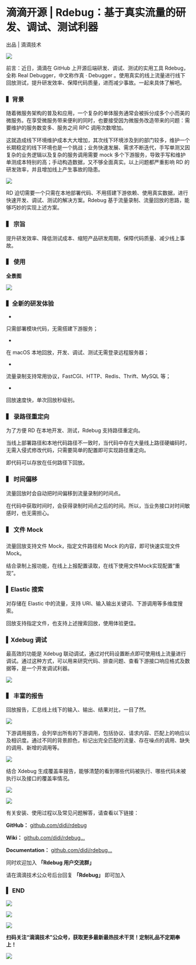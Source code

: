 # 滴滴开源 | Rdebug：基于真实流量的研发、调试、测试利器 #

出品 | 滴滴技术

![](https://user-gold-cdn.xitu.io/2019/5/6/16a8c5dcd3a88c50?imageView2/0/w/1280/h/960/ignore-error/1)

前言：近日，滴滴在 GitHub 上开源后端研发、调试、测试的实用工具 Rdebug，全称 Real Debugger，中文称作真 · Debugger 。使用真实的线上流量进行线下回放测试，提升研发效率、保障代码质量，进而减少事故。一起来具体了解吧。

### ▍背景 ###

随着微服务架构的普及和应用，一个复杂的单体服务通常会被拆分成多个小而美的微服务。在享受微服务带来便利的同时，也要接受因为微服务改造带来的问题：需要维护的服务数变多、服务之间 RPC 调用次数增加。

这就造成线下环境维护成本大大增加，其次线下环境涉及到的部门较多，维护一个长期稳定的线下环境也是一个挑战；业务快速发展、需求不断迭代，手写单测又因复杂的业务逻辑以及复杂的服务调用需要 mock 多个下游服务，导致手写和维护单测成本特别的高；手动构造数据，又不够全面真实。以上问题都严重影响 RD 的研发效率，并且增加线上产生事故的隐患。

![](https://user-gold-cdn.xitu.io/2019/5/6/16a8c5fd13ffe1b6?imageView2/0/w/1280/h/960/ignore-error/1)

RD 迫切需要一个只需在本地部署代码、不用搭建下游依赖、使用真实数据，进行快速开发、调试、测试的解决方案。Rdebug 基于流量录制、流量回放的思路，能够巧妙的实现上述方案。

### ******▍****** **宗旨** ###

提升研发效率、降低测试成本、缩短产品研发周期，保障代码质量、减少线上事故。

### ******▍****** **使用** ###

**全景图**

![](https://user-gold-cdn.xitu.io/2019/5/6/16a8c660843dd185?imageView2/0/w/1280/h/960/ignore-error/1)

### ▍全新的研发体验 ###

* 

只需部署模块代码，无需搭建下游服务；

* 

在 macOS 本地回放，开发、调试、测试无需登录远程服务器；

* 

流量录制支持常用协议，FastCGI、HTTP、Redis、Thrift、MySQL 等；

* 

回放速度快，单次回放秒级别。

### ******▍****** **录路径重定向** ###

为了方便 RD 在本地开发、测试，Rdebug 支持路径重定向。

当线上部署路径和本地代码路径不一致时，当代码中存在大量线上路径硬编码时，无需入侵式修改代码，只需要简单的配置即可实现路径重定向。

即代码可以存放在任何路径下回放。

### ******▍****** **时间偏移** ###

流量回放时会自动把时间偏移到流量录制的时间点。

在代码中获取时间时，会获得录制时间点之后的时间。所以，当业务接口对时间敏感时，也无需担心。

### ******▍****** **文件 Mock**
###

流量回放支持文件 Mock，指定文件路径和 Mock 的内容，即可快速实现文件 Mock。

结合录制上报功能，在线上上报配置读取，在线下使用文件Mock实现配置“重现”。

### ▍Elastic 搜索 ###

对存储在 Elastic 中的流量，支持 URI、输入输出关键词、下游调用等多维度搜索。

回放支持指定文件，也支持上述搜索回放，使用体验更佳。

### ▍Xdebug 调试 ###

最高效的功能是 Xdebug 联动调试，通过对代码设置断点即可使用线上流量进行调试。通过这种方式，可以用来研究代码、排查问题、查看下游接口响应格式及数据等，是一个开发调试利器。

![](https://user-gold-cdn.xitu.io/2019/5/6/16a8c67ee6033c08?imageView2/0/w/1280/h/960/ignore-error/1)

### ******▍****** **丰富的报告** ###

回放报告，汇总线上线下的输入、输出、结果对比，一目了然。

![](https://user-gold-cdn.xitu.io/2019/5/6/16a8c68b65770084?imageView2/0/w/1280/h/960/ignore-error/1)

下游调用报告，会列举出所有的下游调用，包括协议、请求内容、匹配上的响应以及相识度。通过不同的背景颜色，标记出完全匹配的流量、存在噪点的调用、缺失的调用、新增的调用等。

![](https://user-gold-cdn.xitu.io/2019/5/6/16a8c6a96e3efd34?imageView2/0/w/1280/h/960/ignore-error/1)

结合 Xdebug 生成覆盖率报告，能够清楚的看到哪些代码被执行、哪些代码未被执行以及接口的覆盖率情况。

![](https://user-gold-cdn.xitu.io/2019/5/6/16a8c6ff7fb43119?imageView2/0/w/1280/h/960/ignore-error/1)

![](https://user-gold-cdn.xitu.io/2019/5/6/16a8c707e459afcf?imageView2/0/w/1280/h/960/ignore-error/1)

有关安装、使用过程以及常见问题解答，请查看以下链接：

**GitHub：** [github.com/didi/rdebug]( https://link.juejin.im?target=https%3A%2F%2Fgithub.com%2Fdidi%2Frdebug )

**Wiki：** [github.com/didi/rdebug…]( https://link.juejin.im?target=https%3A%2F%2Fgithub.com%2Fdidi%2Frdebug%2Fwiki )

**Documentation：** [github.com/didi/rdebug…]( https://link.juejin.im?target=https%3A%2F%2Fgithub.com%2Fdidi%2Frdebug%2Fblob%2Fmaster%2Fdoc%2FDocList.md )

同时欢迎加入 **「Rdebug 用户交流群」**

请在滴滴技术公众号后台回复 **「Rdebug」** 即可加入

### ********▍******** ****END**** ###

![](https://user-gold-cdn.xitu.io/2019/5/6/16a8c714bc5b2b95?imageView2/0/w/1280/h/960/ignore-error/1)

![](https://user-gold-cdn.xitu.io/2019/5/6/16a8c71a616da390?imageView2/0/w/1280/h/960/ignore-error/1)

![](https://user-gold-cdn.xitu.io/2019/5/6/16a8c7211fff1d47?imageView2/0/w/1280/h/960/ignore-error/1)

**扫码关注“滴滴技术”公众号，获取更多最新最热技术干货！定制礼品不定期奉上！**

![](https://user-gold-cdn.xitu.io/2019/5/6/16a8c72809ad842f?imageView2/0/w/1280/h/960/ignore-error/1)